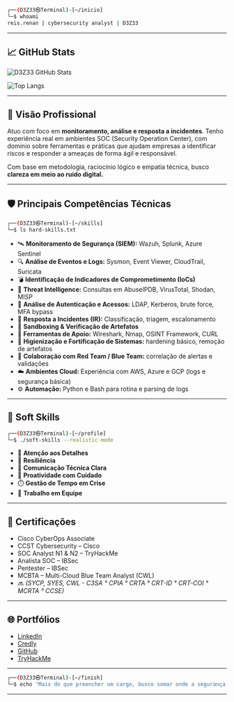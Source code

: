 ```bash
┌──(D3Z33㉿Terminal)-[~/inicio]
└─$ whoami
reis.renan | cybersecurity analyst | D3Z33
```

---

## 📈 GitHub Stats

![D3Z33 GitHub Stats](https://github-readme-stats.vercel.app/api?username=D3Z33&show_icons=true&theme=gruvbox&hide_border=true)

![Top Langs](https://github-readme-stats.vercel.app/api/top-langs/?username=D3Z33&layout=compact&theme=gruvbox&hide_border=true)

---

## 🧭 Visão Profissional

Atuo com foco em **monitoramento, análise e resposta a incidentes**. Tenho experiência real em ambientes SOC (Security Operation Center), com domínio sobre ferramentas e práticas que ajudam empresas a identificar riscos e responder a ameaças de forma ágil e responsável.

Com base em metodologia, raciocínio lógico e empatia técnica, busco **clareza em meio ao ruído digital.**

---

## 🛡️ Principais Competências Técnicas

```bash
┌──(D3Z33㉿Terminal)-[~/skills]
└─$ ls hard-skills.txt
```

- 🛰️ **Monitoramento de Segurança (SIEM):** Wazuh, Splunk, Azure Sentinel  
- 🔍 **Análise de Eventos e Logs:** Sysmon, Event Viewer, CloudTrail, Suricata  
- 💣 **Identificação de Indicadores de Comprometimento (IoCs)**  
- 🧠 **Threat Intelligence:** Consultas em AbuseIPDB, VirusTotal, Shodan, MISP  
- 🔐 **Análise de Autenticação e Acessos:** LDAP, Kerberos, brute force, MFA bypass  
- 🧬 **Resposta a Incidentes (IR):** Classificação, triagem, escalonamento  
- 🧪 **Sandboxing & Verificação de Artefatos**  
- 🧰 **Ferramentas de Apoio:** Wireshark, Nmap, OSINT Framework, CURL  
- 🧼 **Higienização e Fortificação de Sistemas:** hardening básico, remoção de artefatos  
- 🧩 **Colaboração com Red Team / Blue Team:** correlação de alertas e validações  
- ☁️ **Ambientes Cloud:** Experiência com AWS, Azure e GCP (logs e segurança básica)  
- ⚙️ **Automação:** Python e Bash para rotina e parsing de logs

---

## 💬 Soft Skills

```bash
┌──(D3Z33㉿Terminal)-[~/profile]
└─$ ./soft-skills --realistic-mode
```

- 🧩 **Atenção aos Detalhes**
- 🔄 **Resiliência**
- 📡 **Comunicação Técnica Clara**  
- 🚀 **Proatividade com Cuidado**
- ⏱️ **Gestão de Tempo em Crise**
- 🤝 **Trabalho em Equipe**

---

## 📜 Certificações

- Cisco CyberOps Associate  
- CCST Cybersecurity – Cisco  
- SOC Analyst N1 & N2 – TryHackMe  
- Analista SOC – IBSec  
- Pentester – IBSec  
- MCBTA – Multi-Cloud Blue Team Analyst (CWL)  
- 🔜 *(SYCP, SYES, CWL - C3SA ° CPIA ° CRTA ° CRT-ID ° CRT-COI ° MCRTA ° CCSE)*

---


## 🌐 Portfólios

- [LinkedIn](https://linkedin.com/in/renanreis-ciber)
- [Credly](https://www.credly.com/users/renan-rocha-dos-reis)  
- [GitHub](https://github.com/D3Z33)  
- [TryHackMe](https://tryhackme.com/p/D3Z33)

---

```bash
┌──(D3Z33㉿Terminal)-[~/finish]
└─$ echo "Mais do que preencher um cargo, busco somar onde a segurança realmente importa."
```

---
